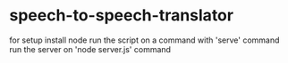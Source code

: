 # speech-to-speech-translator

for setup install node
    run the script on a command with 'serve' command
    run the server on 'node server.js' command
